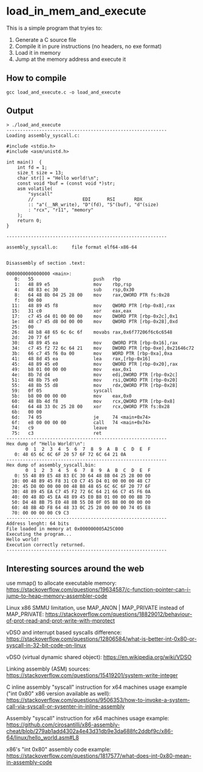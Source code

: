 # load_in_mem_and_execute
This is a simple program that tryies to:

1) Generate a C source file
2) Compile it in pure instructions (no headers, no exe format)
3) Load it in memory
4) Jump at the memory address and execute it

## How to compile
```gcc load_and_execute.c -o load_and_execute```

## Output
```
> ./load_and_execute
-----------------------------------------------------------
Loading assembly_syscall.c:

#include <stdio.h>
#include <asm/unistd.h>

int main()  {
    int fd = 1;
    size_t size = 13;
    char str[] = "Hello world!\n";
    const void *buf = (const void *)str;
    asm volatile(
        "syscall"
        //                  EDI      RSI       RDX
        :: "a"(__NR_write), "D"(fd), "S"(buf), "d"(size)
        : "rcx", "r11", "memory"
    );
    return 0;
}

-----------------------------------------------------------

assembly_syscall.o:     file format elf64-x86-64


Disassembly of section .text:

0000000000000000 <main>:
   0:   55                      push   rbp
   1:   48 89 e5                mov    rbp,rsp
   4:   48 83 ec 30             sub    rsp,0x30
   8:   64 48 8b 04 25 28 00    mov    rax,QWORD PTR fs:0x28
   f:   00 00 
  11:   48 89 45 f8             mov    QWORD PTR [rbp-0x8],rax
  15:   31 c0                   xor    eax,eax
  17:   c7 45 d4 01 00 00 00    mov    DWORD PTR [rbp-0x2c],0x1
  1e:   48 c7 45 d8 0d 00 00    mov    QWORD PTR [rbp-0x28],0xd
  25:   00 
  26:   48 b8 48 65 6c 6c 6f    movabs rax,0x6f77206f6c6c6548
  2d:   20 77 6f 
  30:   48 89 45 ea             mov    QWORD PTR [rbp-0x16],rax
  34:   c7 45 f2 72 6c 64 21    mov    DWORD PTR [rbp-0xe],0x21646c72
  3b:   66 c7 45 f6 0a 00       mov    WORD PTR [rbp-0xa],0xa
  41:   48 8d 45 ea             lea    rax,[rbp-0x16]
  45:   48 89 45 e0             mov    QWORD PTR [rbp-0x20],rax
  49:   b8 01 00 00 00          mov    eax,0x1
  4e:   8b 7d d4                mov    edi,DWORD PTR [rbp-0x2c]
  51:   48 8b 75 e0             mov    rsi,QWORD PTR [rbp-0x20]
  55:   48 8b 55 d8             mov    rdx,QWORD PTR [rbp-0x28]
  59:   0f 05                   syscall 
  5b:   b8 00 00 00 00          mov    eax,0x0
  60:   48 8b 4d f8             mov    rcx,QWORD PTR [rbp-0x8]
  64:   64 48 33 0c 25 28 00    xor    rcx,QWORD PTR fs:0x28
  6b:   00 00 
  6d:   74 05                   je     74 <main+0x74>
  6f:   e8 00 00 00 00          call   74 <main+0x74>
  74:   c9                      leave  
  75:   c3                      ret    
-----------------------------------------------------------
Hex dump of "Hello World!\n":
       0  1  2  3  4  5  6  7  8  9  A  B  C  D  E  F
   0: 48 65 6C 6C 6F 20 57 6F 72 6C 64 21 0A
-----------------------------------------------------------
Hex dump of assembly_syscall.bin:
       0  1  2  3  4  5  6  7  8  9  A  B  C  D  E  F
   0: 55 48 89 E5 48 83 EC 30 64 48 8B 04 25 28 00 00
  10: 00 48 89 45 F8 31 C0 C7 45 D4 01 00 00 00 48 C7
  20: 45 D8 0D 00 00 00 48 B8 48 65 6C 6C 6F 20 77 6F
  30: 48 89 45 EA C7 45 F2 72 6C 64 21 66 C7 45 F6 0A
  40: 00 48 8D 45 EA 48 89 45 E0 B8 01 00 00 00 8B 7D
  50: D4 48 8B 75 E0 48 8B 55 D8 0F 05 B8 00 00 00 00
  60: 48 8B 4D F8 64 48 33 0C 25 28 00 00 00 74 05 E8
  70: 00 00 00 00 C9 C3
-----------------------------------------------------------
Address lenght: 64 bits
File loaded in memory at 0x000000005A25C000
Executing the program...
Hello world!
Execution correctly returned.
-----------------------------------------------------------
```

## Interesting sources around the web
use mmap() to allocate executable memory:
https://stackoverflow.com/questions/19634587/c-function-pointer-can-i-jump-to-heap-memory-assembler-code

Linux x86 SMMU limitation, use MAP_ANON | MAP_PRIVATE instead of MAP_PRIVATE:
https://stackoverflow.com/questions/18829012/behaviour-of-prot-read-and-prot-write-with-mprotect

vDSO and interrupt based syscalls difference:
https://stackoverflow.com/questions/12806584/what-is-better-int-0x80-or-syscall-in-32-bit-code-on-linux

vDSO (virtual dynamic shared object):
https://en.wikipedia.org/wiki/VDSO

Linking assembly (ASM) sources:
https://stackoverflow.com/questions/15419201/system-write-integer

C inline assembly "syscall" instruction for x64 machines usage example ("int 0x80" x86 version available as well):
https://stackoverflow.com/questions/9506353/how-to-invoke-a-system-call-via-syscall-or-sysenter-in-inline-assembly

Assembly "syscall" instruction for x64 machines usage example:
https://github.com/cirosantilli/x86-assembly-cheat/blob/279ab1add4302a4e43d31db9e3da688fc2ddbf9c/x86-64/linux/hello_world.asm#L8

x86's "int 0x80" assembly code example:
https://stackoverflow.com/questions/1817577/what-does-int-0x80-mean-in-assembly-code
